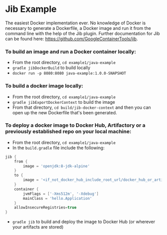 # Jib Example

The easiest Docker implementation ever. No knowledge of Docker is necessary to generate a Dockerfile, a Docker image and run it from the command line with the help of the Jib plugin.
Further documentation for Jib can be found here: https://github.com/GoogleContainerTools/jib.

### To build an image and run a Docker container locally:

* From the root directory, `cd example1/java-example`
* `gradle jibDockerBuild` to build locally
* `docker run -p 8080:8080 java-example:1.0.0-SNAPSHOT`

### To build a docker image locally:

* From the root directory, `cd example1/java-example`
* `gradle jibExportDockerContext` to build the image
* From that directory, `cd build/jib-docker-context` and then you can open up the new Dockerfile that's been generated.

### To deploy a docker image to Docker Hub, Artifactory or a previously established repo on your local machine:

* From the root directory, `cd example1/java-example`
* In the `build.gradle` file include the following: 
```groovy
jib {
	from {
		image = 'openjdk:8-jdk-alpine'
	}
	to {
		image = '<if_not_docker_hub_include_root_url/docker_hub_or_artifactory_repo/image_name>' (ex: 'http://localhost:5000/jib-example')
	}
	container {
		jvmFlags = ['-Xms512m', '-Xdebug']
		mainClass = 'hello.Application'
	}
	allowInsecureRegistries=true
}
```
* `gradle jib` to build and deploy the image to Docker Hub (or wherever your artifacts are stored)

